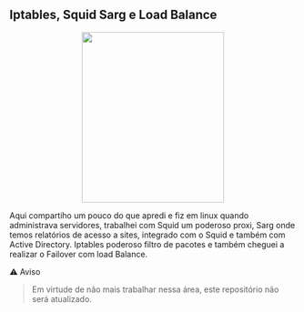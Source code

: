 ## Iptables, Squid Sarg e Load Balance

<center><img src="http://tidahora.com.br/wp-content/uploads/2018/03/iptables-family-guy.gif" width="250" height="300"></center>

Aqui compartiho um pouco do que apredi e fiz em linux quando administrava servidores, trabalhei com Squid um poderoso proxi, Sarg onde temos relatórios de acesso a sites, integrado com o Squid e também com Active Directory. Iptables poderoso filtro de pacotes e também cheguei a realizar o Failover com load Balance.  

⚠️ Aviso
> Em virtude de não mais trabalhar nessa área, este repositório não será atualizado.